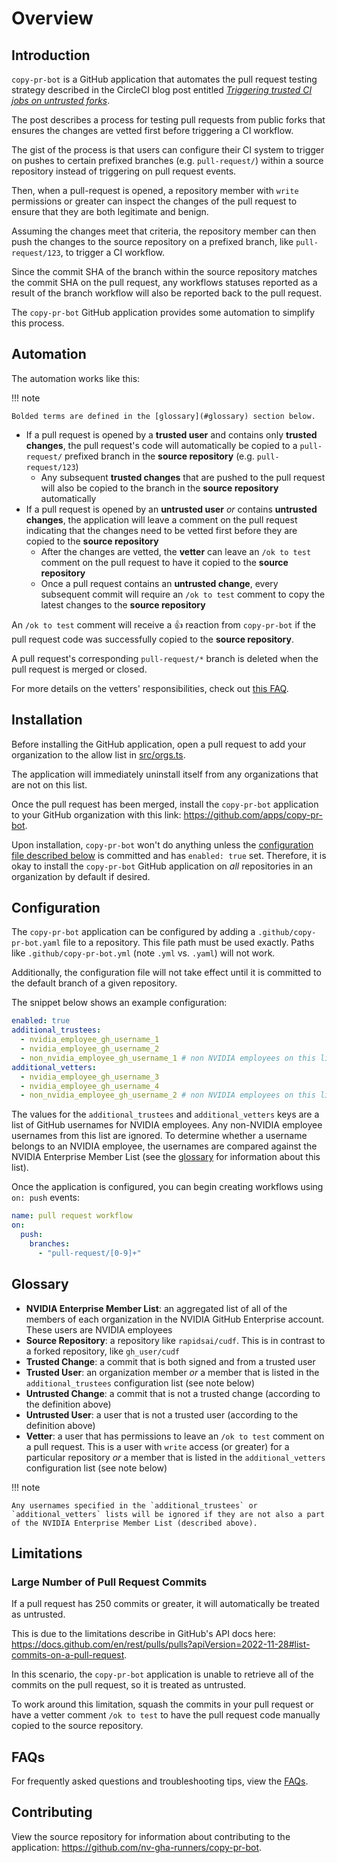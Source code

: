 # Overview

## Introduction

`copy-pr-bot` is a GitHub application that automates the pull request testing strategy described in the CircleCI blog post entitled [_Triggering trusted CI jobs on untrusted forks_](https://circleci.com/blog/triggering-trusted-ci-jobs-on-untrusted-forks/).

The post describes a process for testing pull requests from public forks that ensures the changes are vetted first before triggering a CI workflow.

The gist of the process is that users can configure their CI system to trigger on pushes to certain prefixed branches (e.g. `pull-request/`) within a source repository instead of triggering on pull request events.

Then, when a pull-request is opened, a repository member with `write` permissions or greater can inspect the changes of the pull request to ensure that they are both legitimate and benign.

Assuming the changes meet that criteria, the repository member can then push the changes to the source repository on a prefixed branch, like `pull-request/123`, to trigger a CI workflow.

Since the commit SHA of the branch within the source repository matches the commit SHA on the pull request, any workflows statuses reported as a result of the branch workflow will also be reported back to the pull request.

The `copy-pr-bot` GitHub application provides some automation to simplify this process.

## Automation

The automation works like this:

!!! note

    Bolded terms are defined in the [glossary](#glossary) section below.

- If a pull request is opened by a **trusted user** and contains only **trusted changes**, the pull request's code will automatically be copied to a `pull-request/` prefixed branch in the **source repository** (e.g. `pull-request/123`)
  - Any subsequent **trusted changes** that are pushed to the pull request will also be copied to the branch in the **source repository** automatically
- If a pull request is opened by an **untrusted user** _or_ contains **untrusted changes**, the application will leave a comment on the pull request indicating that the changes need to be vetted first before they are copied to the **source repository**
  - After the changes are vetted, the **vetter** can leave an `/ok to test` comment on the pull request to have it copied to the **source repository**
  - Once a pull request contains an **untrusted change**, every subsequent commit will require an `/ok to test` comment to copy the latest changes to the **source repository**

An `/ok to test` comment will receive a 👍 reaction from `copy-pr-bot` if the pull request code was successfully copied to the **source repository**.

A pull request's corresponding `pull-request/*` branch is deleted when the pull request is merged or closed.

For more details on the vetters' responsibilities, check out [this FAQ](./faqs.md#what-are-my-responsibilities-as-a-vetter).

## Installation

Before installing the GitHub application, open a pull request to add your organization to the allow list in [src/orgs.ts](https://github.com/nv-gha-runners/copy-pr-bot/blob/main/src/orgs.ts).

The application will immediately uninstall itself from any organizations that are not on this list.

Once the pull request has been merged, install the `copy-pr-bot` application to your GitHub organization with this link: <https://github.com/apps/copy-pr-bot>.

Upon installation, `copy-pr-bot` won't do anything unless the [configuration file described below](#configuration) is committed and has `enabled: true` set. Therefore, it is okay to install the `copy-pr-bot` GitHub application on _all_ repositories in an organization by default if desired.

## Configuration

The `copy-pr-bot` application can be configured by adding a `.github/copy-pr-bot.yaml` file to a repository. This file path must be used exactly. Paths like `.github/copy-pr-bot.yml` (note `.yml` vs. `.yaml`) will not work.

Additionally, the configuration file will not take effect until it is committed to the default branch of a given repository.

The snippet below shows an example configuration:

```yaml
enabled: true
additional_trustees:
  - nvidia_employee_gh_username_1
  - nvidia_employee_gh_username_2
  - non_nvidia_employee_gh_username_1 # non NVIDIA employees on this list are ignored
additional_vetters:
  - nvidia_employee_gh_username_3
  - nvidia_employee_gh_username_4
  - non_nvidia_employee_gh_username_2 # non NVIDIA employees on this list are ignored
```

The values for the `additional_trustees` and `additional_vetters` keys are a list of GitHub usernames for NVIDIA employees. Any non-NVIDIA employee usernames from this list are ignored. To determine whether a username belongs to an NVIDIA employee, the usernames are compared against the NVIDIA Enterprise Member List (see the [glossary](#glossary) for information about this list).

Once the application is configured, you can begin creating workflows using `on: push` events:

```yaml
name: pull request workflow
on:
  push:
    branches:
      - "pull-request/[0-9]+"
```

## Glossary

- **NVIDIA Enterprise Member List**: an aggregated list of all of the members of each organization in the NVIDIA GitHub Enterprise account. These users are NVIDIA employees
- **Source Repository**: a repository like `rapidsai/cudf`. This is in contrast to a forked repository, like `gh_user/cudf`
- **Trusted Change**: a commit that is both signed and from a trusted user
- **Trusted User**: an organization member _or_ a member that is listed in the `additional_trustees` configuration list (see note below)
- **Untrusted Change**: a commit that is not a trusted change (according to the definition above)
- **Untrusted User**: a user that is not a trusted user (according to the definition above)
- **Vetter**: a user that has permissions to leave an `/ok to test` comment on a pull request. This is a user with `write` access (or greater) for a particular repository _or_ a member that is listed in the `additional_vetters` configuration list (see note below)

!!! note

    Any usernames specified in the `additional_trustees` or `additional_vetters` lists will be ignored if they are not also a part of the NVIDIA Enterprise Member List (described above).

## Limitations

### Large Number of Pull Request Commits

If a pull request has 250 commits or greater, it will automatically be treated as untrusted.

This is due to the limitations describe in GitHub's API docs here: <https://docs.github.com/en/rest/pulls/pulls?apiVersion=2022-11-28#list-commits-on-a-pull-request>.

In this scenario, the `copy-pr-bot` application is unable to retrieve all of the commits on the pull request, so it is treated as untrusted.

To work around this limitation, squash the commits in your pull request or have a vetter comment `/ok to test` to have the pull request code manually copied to the source repository.

## FAQs

For frequently asked questions and troubleshooting tips, view the [FAQs](./faqs.md).

## Contributing

View the source repository for information about contributing to the application: <https://github.com/nv-gha-runners/copy-pr-bot>.
